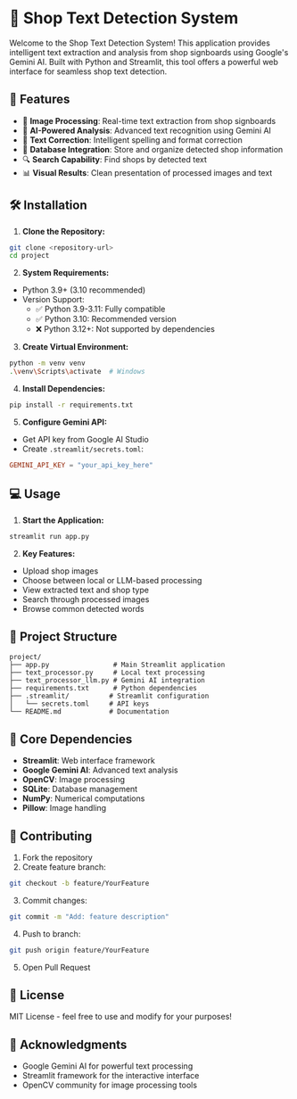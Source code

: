 # 🏪 Shop Text Detection System

Welcome to the Shop Text Detection System! This application provides intelligent text extraction and analysis from shop signboards using Google's Gemini AI. Built with Python and Streamlit, this tool offers a powerful web interface for seamless shop text detection.

## 🚀 Features

- 📸 **Image Processing**: Real-time text extraction from shop signboards
- 🤖 **AI-Powered Analysis**: Advanced text recognition using Gemini AI
- 🔄 **Text Correction**: Intelligent spelling and format correction
- 💾 **Database Integration**: Store and organize detected shop information
- 🔍 **Search Capability**: Find shops by detected text
- 📊 **Visual Results**: Clean presentation of processed images and text

## 🛠️ Installation

1. **Clone the Repository:**
```bash
git clone <repository-url>
cd project
```

2. **System Requirements:**
- Python 3.9+ (3.10 recommended)
- Version Support:
  - ✅ Python 3.9-3.11: Fully compatible
  - ✅ Python 3.10: Recommended version
  - ❌ Python 3.12+: Not supported by dependencies

3. **Create Virtual Environment:**
```bash
python -m venv venv
.\venv\Scripts\activate  # Windows
```

4. **Install Dependencies:**
```bash
pip install -r requirements.txt
```

5. **Configure Gemini API:**
- Get API key from Google AI Studio
- Create `.streamlit/secrets.toml`:
```toml
GEMINI_API_KEY = "your_api_key_here"
```

## 💻 Usage

1. **Start the Application:**
```bash
streamlit run app.py
```

2. **Key Features:**
- Upload shop images
- Choose between local or LLM-based processing
- View extracted text and shop type
- Search through processed images
- Browse common detected words

## 📁 Project Structure
```
project/
├── app.py                # Main Streamlit application
├── text_processor.py     # Local text processing
├── text_processor_llm.py # Gemini AI integration
├── requirements.txt      # Python dependencies
├── .streamlit/          # Streamlit configuration
│   └── secrets.toml     # API keys
└── README.md            # Documentation
```

## 🧰 Core Dependencies

- **Streamlit**: Web interface framework
- **Google Gemini AI**: Advanced text analysis
- **OpenCV**: Image processing
- **SQLite**: Database management
- **NumPy**: Numerical computations
- **Pillow**: Image handling

## 🤝 Contributing

1. Fork the repository
2. Create feature branch:
```bash
git checkout -b feature/YourFeature
```
3. Commit changes:
```bash
git commit -m "Add: feature description"
```
4. Push to branch:
```bash
git push origin feature/YourFeature
```
5. Open Pull Request

## 📝 License

MIT License - feel free to use and modify for your purposes!

## 🙏 Acknowledgments

- Google Gemini AI for powerful text processing
- Streamlit framework for the interactive interface
- OpenCV community for image processing tools